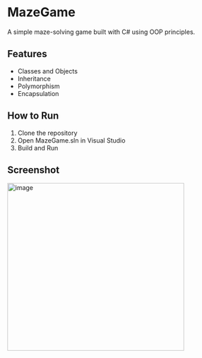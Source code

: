 # MazeGame
A simple maze-solving game built with C# using OOP principles.

## Features
- Classes and Objects
- Inheritance
- Polymorphism
- Encapsulation

## How to Run
1. Clone the repository
2. Open MazeGame.sln in Visual Studio
3. Build and Run

## Screenshot
<img width="400" height="380" alt="image" src="https://github.com/user-attachments/assets/cda1f623-0766-44cc-ada9-21479b42bd3c" />
